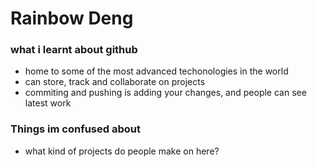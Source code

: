# Rainbow Deng
### what i learnt about github

- home to some of the most advanced techonologies in the world
- can store, track and collaborate on projects
- commiting and pushing is adding your changes, and people can see latest work

### Things im confused about

- what kind of projects do people make on here?
